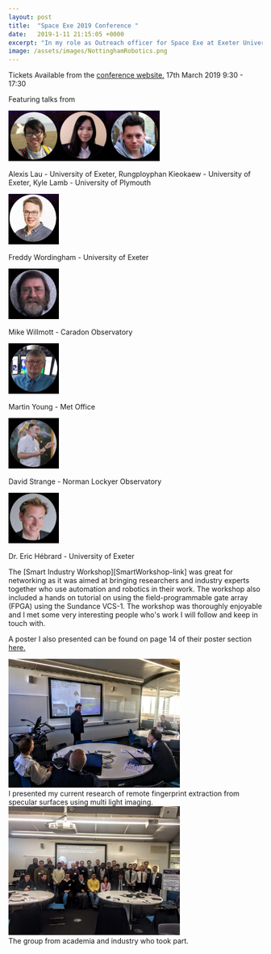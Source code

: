 ```yaml
---
layout: post
title:  "Space Exe 2019 Conference "
date:   2019-1-11 21:15:05 +0000
excerpt: "In my role as Outreach officer for Space Exe at Exeter University, myself and the rest of the committee are organising another ambitious conference with speakers from Met Office, various universities and various observatories."
image: /assets/images/NottinghamRobotics.png
---
```

Tickets Available from the [conference website.][Conference-link] 
17th March 2019 9:30 - 17:30

Featuring talks from 


<img src="/assets/images/Speaker1.png" alt="drawing" width="100"/><img src="/assets/images/Speaker2.png" alt="drawing" width="100"/><img src="/assets/images/Speaker3.png" alt="drawing" width="100"/>

Alexis Lau - University of Exeter, Rungployphan Kieokaew - University of Exeter, Kyle Lamb - University of Plymouth

<img src="/assets/images/Speaker4.png" alt="drawing" width="100"/>

Freddy Wordingham - University of Exeter

<img src="/assets/images/Speaker5.png" alt="drawing" width="100"/>

Mike Willmott - Caradon Observatory

<img src="/assets/images/Speaker6.png" alt="drawing" width="100"/>

Martin Young - Met Office

<img src="/assets/images/Speaker7.png" alt="drawing" width="100"/>

David Strange - Norman Lockyer Observatory

<img src="/assets/images/Speaker8.png" alt="drawing" width="100"/>

Dr. Eric Hébrard - University of Exeter



The [Smart Industry Workshop][SmartWorkshop-link] was great for networking as it was aimed at bringing researchers and industry experts together who use automation and robotics in their work. The workshop also included a hands on tutorial on using the field-programmable gate array (FPGA) using the Sundance VCS-1. The workshop was thoroughly enjoyable and I met some very interesting people who's work I will follow and keep in touch with.

A poster I also presented can be found on page 14 of their poster section [here.][poster-link] 


<div class="center">
<img src="/assets/images/MePresentNottingham.JPG" alt="drawing" width="340"/>
</div>
<div class="center">
I presented my current research of remote fingerprint extraction from specular surfaces using multi light imaging.
</div>





<div class="center">
<img src="/assets/images/NottinghamGroupPic.JPG" alt="drawing" width="340"/>
</div>
<div class="center">
The group from academia and industry who took part.
</div>


[Conference-link]: https://spaceexe.org/conf/2019
[poster-link]: http://smartindustry4.uk/wp-content/uploads/2019/01/Smart-Industry-Workshop-Posters.pdf


